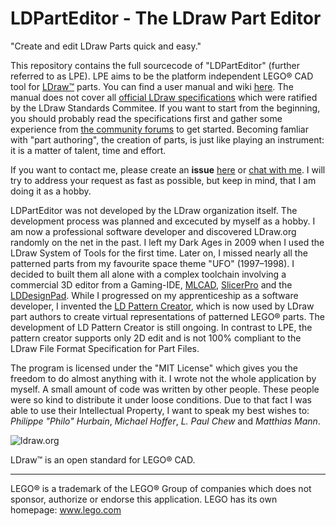 # LDPartEditor - The LDraw Part Editor
"Create and edit LDraw Parts quick and easy."

This repository contains the full sourcecode of "LDPartEditor" (further referred to as LPE).
LPE aims to be the platform independent LEGO® CAD tool for [LDraw™](http://www.ldraw.org) parts.
You can find a user manual and wiki [here](https://github.com/nilsschmidt1337/ldparteditor/wiki). The manual does not cover all [official LDraw specifications](http://www.ldraw.org/documentation/ldraw-org-file-format-standards.html) which were ratified by the LDraw Standards Commitee. If you want to start from the beginning, you should probably read the specifications first and gather some experience from [the community forums](http://forums.ldraw.org) to get started.
Becoming famliar with "part authoring", the creation of parts, is just like playing an instrument: it is a matter of talent, time and effort.

If you want to contact me, please create an **issue** [here](https://github.com/nilsschmidt1337/ldparteditor/issues) or [chat with me](http://bloochat.com/ldpartedit). I will try to address your request as fast as possible, but keep in mind, that I am doing it as a hobby.

LDPartEditor was not developed by the LDraw organization itself. The development process was planned and excecuted by myself as a hobby. I am now a professional software developer and discovered LDraw.org randomly on the net in the past. I left my Dark Ages in 2009 when I used the LDraw System of Tools for the first time. Later on, I missed nearly all the patterned parts from my favourite space theme "UFO" (1997–1998). I decided to built them all alone with a complex toolchain involving a commercial 3D editor from a Gaming-IDE, [MLCAD](http://mlcad.lm-software.com/), [SlicerPro](http://www.philohome.com/isecalc/slicerpro.htm) and the [LDDesignPad](http://lddp.sourceforge.net/).
While I progressed on my apprenticeship as a software developer, I invented the [LD Pattern Creator](http://sourceforge.net/projects/patterncreator/), which is now used by LDraw part authors to create virtual representations of patterned LEGO® parts. The development of LD Pattern Creator is still ongoing. In contrast to LPE, the pattern creator supports only 2D edit and is not 100% compliant to the LDraw File Format Specification for Part Files.

The program is licensed under the "MIT License" which gives you the freedom to do almost anything with it.
I wrote not the whole application by myself. A small amount of code was written by other people. These people were so kind to distribute it under loose conditions. Due to that fact I was able to use their
Intellectual Property, I want to speak my best wishes to: *Philippe "Philo" Hurbain*, *Michael Hoffer*, *L. Paul Chew* and *Matthias Mann*.


![ldraw.org](https://lh4.googleusercontent.com/-gm8UHxogrNY/VSa67u-kLkI/AAAAAAAAAXI/akJ3r2ZvsXg/w468-h60-no/ldrawbanner.gif)

LDraw™ is an open standard for LEGO® CAD.

------------------------
LEGO® is a trademark of the LEGO® Group of companies which does not sponsor, authorize or endorse this application.
LEGO has its own homepage: www.lego.com





